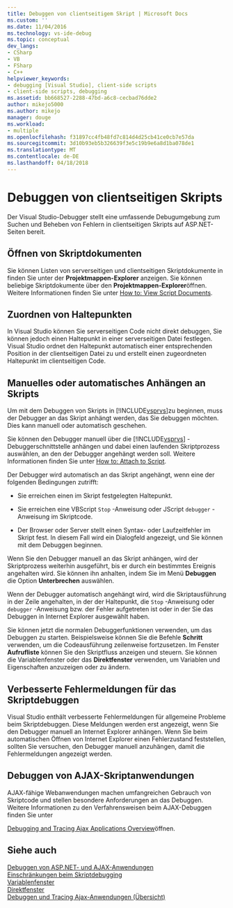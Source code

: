```yaml
---
title: Debuggen von clientseitigem Skript | Microsoft Docs
ms.custom: ''
ms.date: 11/04/2016
ms.technology: vs-ide-debug
ms.topic: conceptual
dev_langs:
- CSharp
- VB
- FSharp
- C++
helpviewer_keywords:
- debugging [Visual Studio], client-side scripts
- client-side scripts, debugging
ms.assetid: bb668527-2288-47bd-a6c8-cecbad76dde2
author: mikejo5000
ms.author: mikejo
manager: douge
ms.workload:
- multiple
ms.openlocfilehash: f31897cc4fb48fd7c814d4d25cb41ce0cb7e57da
ms.sourcegitcommit: 3d10b93eb5b326639f3e5c19b9e6a8d1ba078de1
ms.translationtype: MT
ms.contentlocale: de-DE
ms.lasthandoff: 04/18/2018
---
```

# <a name="client-side-script-debugging"></a>Debuggen von clientseitigen Skripts
Der Visual Studio-Debugger stellt eine umfassende Debugumgebung zum Suchen und Beheben von Fehlern in clientseitigen Skripts auf ASP.NET-Seiten bereit.  
  
## <a name="opening-script-documents"></a>Öffnen von Skriptdokumenten  
Sie können Listen von serverseitigen und clientseitigen Skriptdokumente in finden Sie unter der **Projektmappen-Explorer** anzeigen. Sie können beliebige Skriptdokumente über den **Projektmappen-Explorer**öffnen. Weitere Informationen finden Sie unter [How to: View Script Documents](../debugger/how-to-view-script-documents.md).  
  
## <a name="breakpoint-mapping"></a>Zuordnen von Haltepunkten  
 In Visual Studio können Sie serverseitigen Code nicht direkt debuggen, Sie können jedoch einen Haltepunkt in einer serverseitigen Datei festlegen. Visual Studio ordnet den Haltepunkt automatisch einer entsprechenden Position in der clientseitigen Datei zu und erstellt einen zugeordneten Haltepunkt im clientseitigen Code.  
  
## <a name="manually-or-automatically-attaching-to-script"></a>Manuelles oder automatisches Anhängen an Skripts  
 Um mit dem Debuggen von Skripts in [!INCLUDE[vsprvs](../code-quality/includes/vsprvs_md.md)]zu beginnen, muss der Debugger an das Skript anhängt werden, das Sie debuggen möchten. Dies kann manuell oder automatisch geschehen.  
  
 Sie können den Debugger manuell über die [!INCLUDE[vsprvs](../code-quality/includes/vsprvs_md.md)] -Debuggerschnittstelle anhängen und dabei einen laufenden Skriptprozess auswählen, an den der Debugger angehängt werden soll. Weitere Informationen finden Sie unter [How to: Attach to Script](../debugger/how-to-attach-to-script.md).  
  
 Der Debugger wird automatisch an das Skript angehängt, wenn eine der folgenden Bedingungen zutrifft:  
  
-   Sie erreichen einen im Skript festgelegten Haltepunkt.  
  
-   Sie erreichen eine VBScript `Stop` -Anweisung oder JScript `debugger` -Anweisung im Skriptcode.  
  
-   Der Browser oder Server stellt einen Syntax- oder Laufzeitfehler im Skript fest. In diesem Fall wird ein Dialogfeld angezeigt, und Sie können mit dem Debuggen beginnen.  
  
 Wenn Sie den Debugger manuell an das Skript anhängen, wird der Skriptprozess weiterhin ausgeführt, bis er durch ein bestimmtes Ereignis angehalten wird. Sie können ihn anhalten, indem Sie im Menü **Debuggen** die Option **Unterbrechen** auswählen.  
  
 Wenn der Debugger automatisch angehängt wird, wird die Skriptausführung in der Zeile angehalten, in der der Haltepunkt, die `Stop` -Anweisung oder `debugger` -Anweisung bzw. der Fehler aufgetreten ist oder in der Sie das Debuggen in Internet Explorer ausgewählt haben.  
  
 Sie können jetzt die normalen Debuggerfunktionen verwenden, um das Debuggen zu starten. Beispielsweise können Sie die Befehle **Schritt** verwenden, um die Codeausführung zeilenweise fortzusetzen. Im Fenster **Aufrufliste** können Sie den Skriptfluss anzeigen und steuern. Sie können die Variablenfenster oder das **Direktfenster** verwenden, um Variablen und Eigenschaften anzuzeigen oder zu ändern.  
  
## <a name="enhanced-error-messages-for-script-debugging"></a>Verbesserte Fehlermeldungen für das Skriptdebuggen  
 Visual Studio enthält verbesserte Fehlermeldungen für allgemeine Probleme beim Skriptdebuggen. Diese Meldungen werden erst angezeigt, wenn Sie den Debugger manuell an Internet Explorer anhängen. Wenn Sie beim automatischen Öffnen von Internet Explorer einen Fehlerzustand feststellen, sollten Sie versuchen, den Debugger manuell anzuhängen, damit die Fehlermeldungen angezeigt werden.  
  
## <a name="debugging-ajax-script-applications"></a>Debuggen von AJAX-Skriptanwendungen  
 AJAX-fähige Webanwendungen machen umfangreichen Gebrauch von Skriptcode und stellen besondere Anforderungen an das Debuggen. Weitere Informationen zu den Verfahrensweisen beim AJAX-Debuggen finden Sie unter  
  
 [Debugging and Tracing Ajax Applications Overview](http://msdn.microsoft.com/Library/92684ea0-7bb4-4a34-9203-3aa6394ce375)öffnen.  
  
## <a name="see-also"></a>Siehe auch  
 [Debuggen von ASP.NET- und AJAX-Anwendungen](../debugger/debugging-aspnet-and-ajax-applications.md)   
 [Einschränkungen beim Skriptdebugging](../debugger/limitations-on-script-debugging.md)   
 [Variablenfenster](../debugger/debugger-windows.md)   
 [Direktfenster](../ide/reference/immediate-window.md)   
 [Debuggen und Tracing Ajax-Anwendungen (Übersicht)](http://msdn.microsoft.com/Library/92684ea0-7bb4-4a34-9203-3aa6394ce375)
